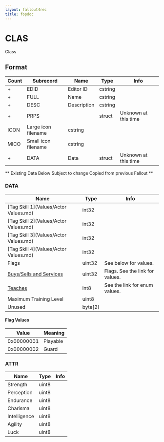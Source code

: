 ```yaml
---
layout: fallout4rec
title: fopdoc
---
```

CLAS
====

Class

## Format

Count | Subrecord | Name | Type | Info
------|-------|------|------|-----
+ | EDID | Editor ID | cstring |
+ | FULL | Name | cstring |
+ | DESC | Description | cstring |
+ | PRPS | | struct | Unknown at this time
 | ICON | Large icon filename | cstring |
 | MICO | Small icon filename | cstring |
+ | DATA | Data | struct | Unknown at this time

** Existing Data Below Subject to change Copied from previous Fallout **

### DATA

Name | Type | Info
-----|------|-----
[Tag Skill 1](Values/Actor Values.md) | int32 |
[Tag Skill 2](Values/Actor Values.md) | int32 |
[Tag Skill 3](Values/Actor Values.md) | int32 |
[Tag Skill 4](Values/Actor Values.md) | int32 |
Flags | uint32 | See below for values.
[Buys/Sells and Services](Values/Services.md) | uint32 | Flags. See the link for values.
[Teaches](Values/Skills.md) | int8 | See the link for enum values.
Maximum Training Level | uint8 |
Unused | byte[2] |

#### Flag Values

Value | Meaning
------|--------
0x00000001 | Playable
0x00000002 | Guard

### ATTR

Name | Type | Info
-----|------|-----
Strength | uint8 |
Perception | uint8 |
Endurance | uint8 |
Charisma | uint8 |
Intelligence | uint8 |
Agility | uint8 |
Luck | uint8 |
